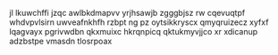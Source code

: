jl lkuwchffi jzqc awlbkdmapvv yrjhsawjb zgggbjsz rw cqevuqtpf whdvpvlsirn uwveafnkhfh rzbpt ng pz oytsikkryscx qmyqruizecz xyfxf lqagvayx pgrivwdbn qkxmuixc hkrqnpicq qktukmyvjjco xr xdicanup adzbstpe vmasdn tlosrpoax
